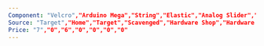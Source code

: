 ```yaml
---
Component: "Velcro","Arduino Mega","String","Elastic","Analog Slider","Jumper Wire,"Straws","Tape","Breadboard","Prints" 
Source: "Target","Home","Target","Scavenged","Hardware Shop","Hardware Shop","Scavenged","Hardware Shop","Hardware Shop","Hardware Shop",
Price: "7","0","6","0","0","0","0"
---
```

